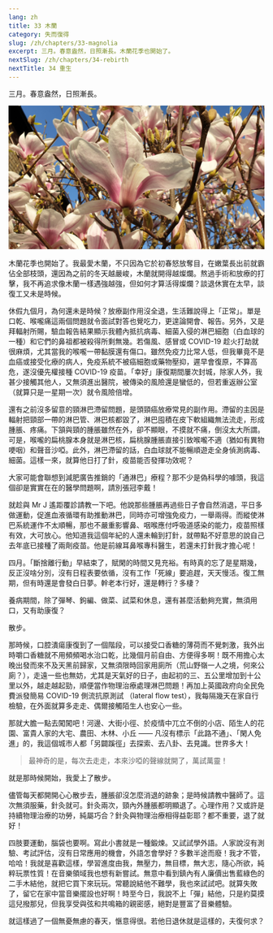 ```yaml
---
lang: zh
title: 33 木蘭
category: 失而復得
slug: /zh/chapters/33-magnolia
excerpt: 三月。春意盎然，日照漸長。木蘭花季也開始了。
nextSlug: /zh/chapters/34-rebirth
nextTitle: 34 重生
---
```


<p class="cn">三月。春意盎然，日照漸長。

![Magnolia](./images/33.jpg)
 
<p class="cn">木蘭花季也開始了。我最愛木蘭，不只因為它於初春怒放奪目，在嫩葉長出前就霸佔全部枝頭，還因為之前的冬天越嚴峻，木蘭就開得越燦爛。熬過手術和放療的打擊，我不再追求像木蘭一樣遇強越強，但如何才算活得燦爛？談退休實在太早，談復工又未是時候。
 
<p class="cn">休假九個月，為何還未是時候？放療副作用沒全退，生活難說得上「正常」。單是口乾、喉嚨痛這兩個問題就令面試對答也覺吃力，更遑論開會、報告。另外，又是拜輻射所賜，驗血報告結果顯示我體內抵抗病毒、細菌入侵的淋巴細胞（白血球的一種）和它們的鼻祖都被殺得所剩無幾。若傷風、感冒或 COVID-19 趁火打劫就很麻煩，尤其當我的喉嚨一帶黏膜還有傷口。雖然免疫力比常人低，但我畢竟不是血癌或接受化療的病人，免疫系統不被癌細胞或藥物壓抑，遲早會復原，不算高危，遂沒優先權接種 COVID-19 疫苗。「幸好」康復期間屢次封城，除家人外，我甚少接觸其他人，又無須進出醫院，被傳染的風險還是蠻低的，但若重返辦公室（就算只是一星期一次）就令風險倍增。
 
<p class="cn">還有之前沒多留意的頸淋巴滯留問題，是頭頸癌放療常見的副作用。滯留的主因是輻射把頸部一帶的淋巴管、淋巴核都毀了，淋巴囤積在皮下軟組織無法流走，形成腫脹、疼痛。下頷與頸的腫脹雖然在外，卻不顯眼，不摸就不痛，倒沒太大所謂。可是，喉嚨的扁桃腺本身就是淋巴核，扁桃腺腫脹直接引致喉嚨不適（猶如有異物哽咽）和聲音沙啞。此外，淋巴滯留的話，白血球就不能暢順遊走全身偵測病毒、細菌。這樣一來，就算他日打了針，疫苗能否發揮功效呢？
 
<p class="cn">大家可能會聯想到減肥廣告推銷的「通淋巴」療程？那不少是偽科學的噱頭，我這個卻是實實在在的醫學問題啊，請別張冠李戴！
 
<p class="cn">就趁與 Mr J 遙距覆診請教一下吧。他說那些腫脹再過些日子會自然消退，平日多做運動，促進血液循環有助推動淋巴，同時亦可增強免疫力，一舉兩得。而縱使淋巴系統運作不太順暢，那也不嚴重影響鼻、咽喉應付呼吸道感染的能力，疫苗照樣有效，大可放心。他知道我這個年紀的人還未輪到打針，就帶點不好意思的說自己去年底已接種了兩劑疫苗。他是前線耳鼻喉專科醫生，若還未打針我才擔心呢！
 
<p class="cn">四月。「斷捨離行動」早結束了，賦閑的時間又見充裕。有時真的忘了是星期幾，反正沒啥分別，沒有日程表要依循，沒有工作「死線」要追趕，天天慢活。復工無期，但有時還是會發白日夢。幹老本行好，還是轉行？多棲？
 
<p class="cn">養病期間，除了彈琴、鉤編、做菜、試菜和休息，還有甚麼活動夠充實，無須用口，又有助康復？
 
<p class="cn">散步。
 
<p class="cn">那時候，口腔潰瘍康復到了一個階段，可以接受口香糖的薄荷而不覺刺激，我外出時嚼口香糖就不用頻頻喝水治口乾，比幾個月前自由、方便得多啊！既不用擔心太晚出發而來不及天黑前歸家，又無須限時回家用廁所（荒山野嶺一人之境，何來公廁？），走遠一些也無妨，尤其是天氣好的日子，由起初的三、五公里增加到十公里以外，越走越起勁，順便當作物理治療處理淋巴問題！再加上英國政府向全民免費派發簡易 COVID-19 側流抗原測試 （lateral flow test），我每隔幾天在家自行檢驗，在外面就算多走走、偶爾接觸陌生人也安心一些。
 
<p class="cn">那就大膽一點去闖闖吧！河邊、大街小徑、於疫情中兀立不倒的小店、陌生人的花園、富貴人家的大宅、農田、木林、小丘 —— 凡沒有標示「此路不通」、「閑人免進」的，我這個城市人都「另闢蹊徑」去探索、去八卦、去見識。世界多大！
 
<blockquote class="cn">最神奇的是，每次去走走，本來沙啞的聲線就開了，萬試萬靈！</blockquote>

<p class="cn">就是那時候開始，我愛上了散步。
 
<p class="cn">儘管每天都開開心心散步去，腫脹卻沒怎麼消退的跡象；是時候請教中醫師了。這次無須服藥，針灸就可。針灸兩次，頸內外腫脹都明顯退了。心理作用？又或許是持續物理治療的功勞，純屬巧合？針灸與物理治療相得益彰耶？都不重要，退了就好！
 
<p class="cn">四肢要運動，腦袋也要啊。寫此小書就是一種鍛煉。又試試學外語。人家說沒有測驗、考試評估，沒有日常應用的機會，外語怎會學好？多數半途而廢！我才不管，哈哈！我就是喜歡這樣，學習進度由我，無壓力，無目標，無大志，隨心所欲，純粹玩票性質！在音樂領域我也想有新嘗試。無意中看到鎮內有人廉價出售藍綠色的二手木結他，就把它買下來玩玩。常聽說結他不難學，我也來試試吧。就算失敗了，留它在家中當音樂擺設也好啊！時至今日，我說不上「彈」結他，只是約莫摸這兒撥那兒，但我享受與弦和共鳴箱的親密感，絕對是豐富了音樂體驗。
 
<p class="cn">就這樣過了一個無憂無慮的春天，愜意得很。若他日退休就是這樣的，夫復何求？
